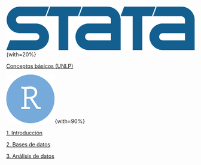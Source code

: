![Stata](stata-logo-blue.svg){with=20%}

[Conceptos básicos (UNLP)](https://msangia.github.io/stata.html "Desarrollo de un proyecto.")        

![R](rstudio-icon.png){with=90%}

[1. Introducción](https://msangia.github.io/R/intro.html "Conceptos basicos. Objetos.")

[2. Bases de datos](https://msangia.github.io/R/basedatos.html "Manipulacion de base de datos.")

[3. Análisis de datos](https://msangia.github.io/R/analisis.html "Analisis basico de datos.")
